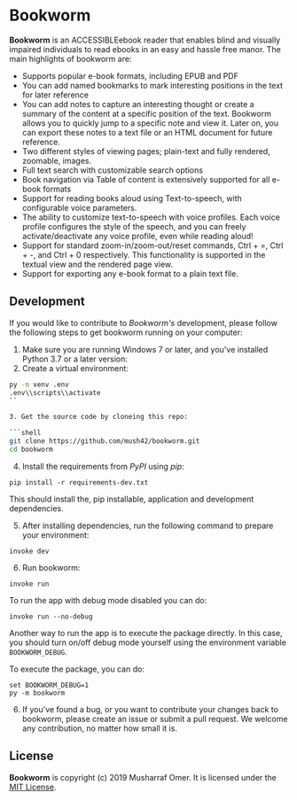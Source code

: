 # Bookworm

**Bookworm** is an ACCESSIBLEebook reader that enables blind and visually impaired individuals to read ebooks in an easy and hassle free manor. The main highlights of bookworm are:

* Supports popular e-book formats, including EPUB and PDF
* You can add named bookmarks to mark interesting positions in the text for later reference
* You can add notes to capture an interesting thought or create a summary of the content at a specific position of the text. Bookworm allows you to quickly jump to a specific note and view it. Later on, you can export these notes to a text file or an HTML document for future reference.
* Two different styles of viewing pages; plain-text and fully rendered, zoomable, images.
* Full text search with customizable search options
* Book navigation via Table of content is extensively supported for all e-book formats
* Support for reading books aloud using Text-to-speech, with configurable voice parameters.
* The ability to customize  text-to-speech with voice profiles. Each voice profile configures the style of the speech, and you can freely activate/deactivate any voice profile, even while reading aloud!
* Support for standard zoom-in/zoom-out/reset commands, Ctrl + =, Ctrl + -, and Ctrl + 0 respectively. This functionality is supported in the textual view and the rendered page view.
* Support for exporting any e-book format to a plain text file.


## Development

If you would like to contribute to *Bookworm's* development, please follow the following steps to get bookworm running on your computer:

1. Make sure you are running Windows 7 or later, and you've installed Python 3.7 or a later version:
2. Create a virtual environment:

```bash
py -m venv .env
.env\\scripts\\activate
``

3. Get the source code by cloneing this repo:

```shell
git clone https://github.com/mush42/bookworm.git
cd bookworm
```

4. Install the requirements from *PyPI* using *pip*:

```shell
pip install -r requirements-dev.txt
```

This should install the, pip installable, application and development dependencies.

5. After installing dependencies, run the following command to prepare your environment:

```shell
invoke dev
```

6. Run bookworm:

```shell
invoke run
```

To run the app with debug mode disabled you can do:

```shell
invoke run --no-debug
```

Another way to run the app is to execute the package directly. In this case, you should turn on/off debug mode yourself using the environment variable `BOOKWORM_DEBUG`.

To execute the package, you can do:

```shell
set BOOKWORM_DEBUG=1
py -m bookworm
```

6. If you've found a bug, or you want to contribute your changes back to bookworm, please create an issue or submit a pull request. We welcome any contribution, no matter how small it is.


## License

**Bookworm** is copyright (c) 2019 Musharraf Omer. It is licensed under the [MIT License](https://github.com/mush42/bookworm/blob/master/LICENSE).
